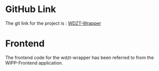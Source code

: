 
# GitHub Link

The git link for the project is : [WDZT-Wrapper](https://github.com/akisaini/wdzt-wrapper/)

# Frontend

The frontend code for the wdzt-wrapper has been referred to from the WIPP-Frontend application. 



